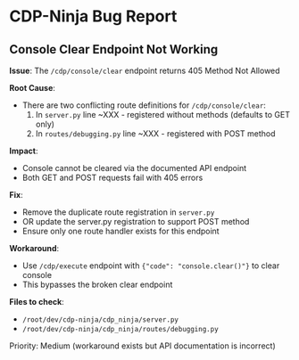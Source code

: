 # CDP-Ninja Bug Report

## Console Clear Endpoint Not Working

**Issue**: The `/cdp/console/clear` endpoint returns 405 Method Not Allowed

**Root Cause**:
- There are two conflicting route definitions for `/cdp/console/clear`:
  1. In `server.py` line ~XXX - registered without methods (defaults to GET only)
  2. In `routes/debugging.py` line ~XXX - registered with POST method

**Impact**:
- Console cannot be cleared via the documented API endpoint
- Both GET and POST requests fail with 405 errors

**Fix**:
- Remove the duplicate route registration in `server.py`
- OR update the server.py registration to support POST method
- Ensure only one route handler exists for this endpoint

**Workaround**:
- Use `/cdp/execute` endpoint with `{"code": "console.clear()"}` to clear console
- This bypasses the broken clear endpoint

**Files to check**:
- `/root/dev/cdp-ninja/cdp_ninja/server.py`
- `/root/dev/cdp-ninja/cdp_ninja/routes/debugging.py`

Priority: Medium (workaround exists but API documentation is incorrect)